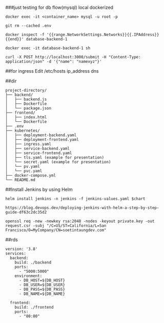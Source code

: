###just testing for db flow(mysql) local dockerized


`docker exec -it <container_name> mysql -u root -p`


`git rm --cached .env`

`docker inspect -f '{{range.NetworkSettings.Networks}}{{.IPAddress}}{{end}}' database-backend-1`

`docker exec -it database-backend-1 sh`

`curl -X POST http://localhost:3000/submit -H "Content-Type: application/json" -d '{"name": "namexyz"}'`


##for ingress
Edit /etc/hosts
ip_address dns


##dir
```
project-directory/
├── backend/
│   ├── backend.js
│   ├── Dockerfile
│   └── package.json
├── frontend/
│   ├── index.html
│   └── Dockerfile
├── .env
├── kubernetes/
│   ├── deployment-backend.yaml
│   ├── deployment-frontend.yaml
│   ├── ingress.yaml
│   ├── service-backend.yaml
│   ├── service-frontend.yaml
│   ├── tls.yaml (example for presentation)
│   └── secret.yaml (example for presentation)
│   └── pv.yaml
│   └── pvc.yaml
├── docker-compose.yml
└── README.md
```

##Install Jenkins by using Helm

```
helm install jenkins -n jenkins -f jenkins-values.yaml $chart

https://blog.devops.dev/deploying-jenkins-with-helm-a-step-by-step-guide-df63c2dc35d2 

openssl req -new -newkey rsa:2048 -nodes -keyout private.key -out request.csr -subj "/C=US/ST=California/L=San Francisco/O=MyCompany/CN=soetintaungdev.com"

```

##rds

```
version: '3.8'
services:
  backend:
    build: ./backend
    ports:
      - "5000:5000"
    environment:
      - DB_HOST=${DB_HOST}
      - DB_USER=${DB_USER}
      - DB_PASS=${DB_PASS}
      - DB_NAME=${DB_NAME}

  frontend:
    build: ./frontend
    ports:
      - "80:80"

```
#
